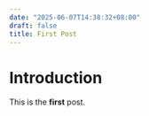 ```yaml
---
date: "2025-06-07T14:38:32+08:00"
draft: false
title: First Post
---
```


# Introduction

This is the **first** post.